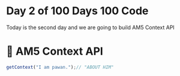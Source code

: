 # Day 2 of 100 Days 100 Code 
Today is the second day and we are going to build AM5 Context API

# 🚀 AM5 Context API
```javascript
getContext("I am pawan.");// "ABOUT HIM"
```